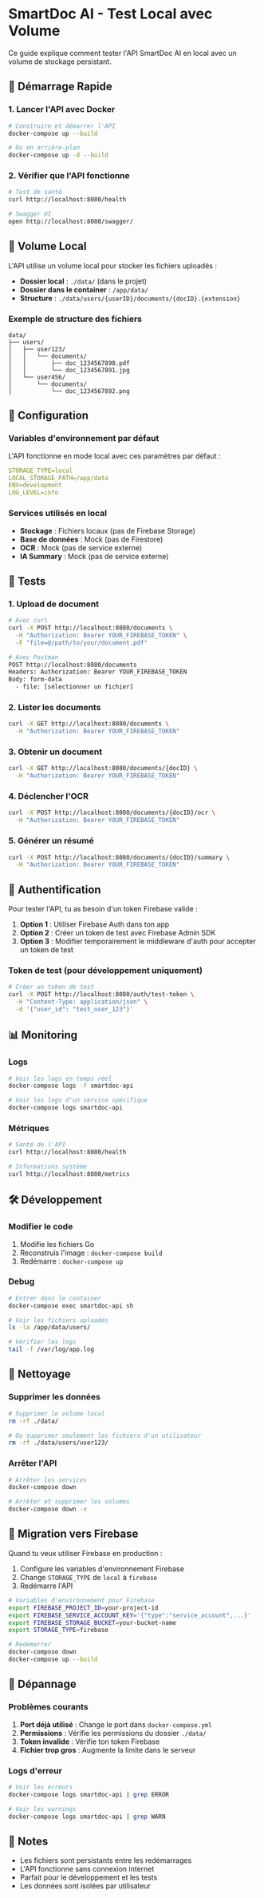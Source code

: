 # SmartDoc AI - Test Local avec Volume

Ce guide explique comment tester l'API SmartDoc AI en local avec un volume de stockage persistant.

## 🚀 Démarrage Rapide

### 1. Lancer l'API avec Docker

```bash
# Construire et démarrer l'API
docker-compose up --build

# Ou en arrière-plan
docker-compose up -d --build
```

### 2. Vérifier que l'API fonctionne

```bash
# Test de santé
curl http://localhost:8080/health

# Swagger UI
open http://localhost:8080/swagger/
```

## 📁 Volume Local

L'API utilise un volume local pour stocker les fichiers uploadés :

- **Dossier local** : `./data/` (dans le projet)
- **Dossier dans le container** : `/app/data/`
- **Structure** : `./data/users/{userID}/documents/{docID}.{extension}`

### Exemple de structure des fichiers

```
data/
├── users/
│   ├── user123/
│   │   └── documents/
│   │       ├── doc_1234567890.pdf
│   │       └── doc_1234567891.jpg
│   └── user456/
│       └── documents/
│           └── doc_1234567892.png
```

## 🔧 Configuration

### Variables d'environnement par défaut

L'API fonctionne en mode local avec ces paramètres par défaut :

```yaml
STORAGE_TYPE=local
LOCAL_STORAGE_PATH=/app/data
ENV=development
LOG_LEVEL=info
```

### Services utilisés en local

- **Stockage** : Fichiers locaux (pas de Firebase Storage)
- **Base de données** : Mock (pas de Firestore)
- **OCR** : Mock (pas de service externe)
- **IA Summary** : Mock (pas de service externe)

## 🧪 Tests

### 1. Upload de document

```bash
# Avec curl
curl -X POST http://localhost:8080/documents \
  -H "Authorization: Bearer YOUR_FIREBASE_TOKEN" \
  -F "file=@/path/to/your/document.pdf"

# Avec Postman
POST http://localhost:8080/documents
Headers: Authorization: Bearer YOUR_FIREBASE_TOKEN
Body: form-data
  - file: [sélectionner un fichier]
```

### 2. Lister les documents

```bash
curl -X GET http://localhost:8080/documents \
  -H "Authorization: Bearer YOUR_FIREBASE_TOKEN"
```

### 3. Obtenir un document

```bash
curl -X GET http://localhost:8080/documents/{docID} \
  -H "Authorization: Bearer YOUR_FIREBASE_TOKEN"
```

### 4. Déclencher l'OCR

```bash
curl -X POST http://localhost:8080/documents/{docID}/ocr \
  -H "Authorization: Bearer YOUR_FIREBASE_TOKEN"
```

### 5. Générer un résumé

```bash
curl -X POST http://localhost:8080/documents/{docID}/summary \
  -H "Authorization: Bearer YOUR_FIREBASE_TOKEN"
```

## 🔐 Authentification

Pour tester l'API, tu as besoin d'un token Firebase valide :

1. **Option 1** : Utiliser Firebase Auth dans ton app
2. **Option 2** : Créer un token de test avec Firebase Admin SDK
3. **Option 3** : Modifier temporairement le middleware d'auth pour accepter un token de test

### Token de test (pour développement uniquement)

```bash
# Créer un token de test
curl -X POST http://localhost:8080/auth/test-token \
  -H "Content-Type: application/json" \
  -d '{"user_id": "test_user_123"}'
```

## 📊 Monitoring

### Logs

```bash
# Voir les logs en temps réel
docker-compose logs -f smartdoc-api

# Voir les logs d'un service spécifique
docker-compose logs smartdoc-api
```

### Métriques

```bash
# Santé de l'API
curl http://localhost:8080/health

# Informations système
curl http://localhost:8080/metrics
```

## 🛠️ Développement

### Modifier le code

1. Modifie les fichiers Go
2. Reconstruis l'image : `docker-compose build`
3. Redémarre : `docker-compose up`

### Debug

```bash
# Entrer dans le container
docker-compose exec smartdoc-api sh

# Voir les fichiers uploadés
ls -la /app/data/users/

# Vérifier les logs
tail -f /var/log/app.log
```

## 🧹 Nettoyage

### Supprimer les données

```bash
# Supprimer le volume local
rm -rf ./data/

# Ou supprimer seulement les fichiers d'un utilisateur
rm -rf ./data/users/user123/
```

### Arrêter l'API

```bash
# Arrêter les services
docker-compose down

# Arrêter et supprimer les volumes
docker-compose down -v
```

## 🔄 Migration vers Firebase

Quand tu veux utiliser Firebase en production :

1. Configure les variables d'environnement Firebase
2. Change `STORAGE_TYPE` de `local` à `firebase`
3. Redémarre l'API

```bash
# Variables d'environnement pour Firebase
export FIREBASE_PROJECT_ID=your-project-id
export FIREBASE_SERVICE_ACCOUNT_KEY='{"type":"service_account",...}'
export FIREBASE_STORAGE_BUCKET=your-bucket-name
export STORAGE_TYPE=firebase

# Redémarrer
docker-compose down
docker-compose up --build
```

## 🐛 Dépannage

### Problèmes courants

1. **Port déjà utilisé** : Change le port dans `docker-compose.yml`
2. **Permissions** : Vérifie les permissions du dossier `./data/`
3. **Token invalide** : Vérifie ton token Firebase
4. **Fichier trop gros** : Augmente la limite dans le serveur

### Logs d'erreur

```bash
# Voir les erreurs
docker-compose logs smartdoc-api | grep ERROR

# Voir les warnings
docker-compose logs smartdoc-api | grep WARN
```

## 📝 Notes

- Les fichiers sont persistants entre les redémarrages
- L'API fonctionne sans connexion internet
- Parfait pour le développement et les tests
- Les données sont isolées par utilisateur 